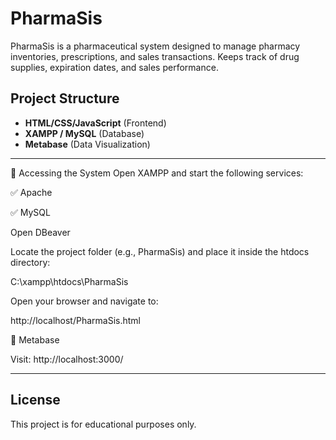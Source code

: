 # PharmaSis

PharmaSis is a pharmaceutical system designed to manage pharmacy inventories, prescriptions, and sales transactions. Keeps track of drug supplies, expiration dates, and sales performance.

## Project Structure

- **HTML/CSS/JavaScript** (Frontend)
- **XAMPP / MySQL** (Database)
- **Metabase** (Data Visualization)
  
---

🔹 Accessing the System
Open XAMPP and start the following services:

✅ Apache

✅ MySQL

Open DBeaver

Locate the project folder (e.g., PharmaSis) and place it inside the htdocs directory:

C:\xampp\htdocs\PharmaSis

Open your browser and navigate to:

http://localhost/PharmaSis.html

🔹 Metabase

Visit:
http://localhost:3000/

---

## License

This project is for educational purposes only.
